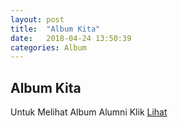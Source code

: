 ```yaml
---
layout: post
title:  "Album Kita"
date:   2018-04-24 13:50:39
categories: Album
---
```


## Album Kita

Untuk Melihat Album Alumni Klik [Lihat](/projects)
